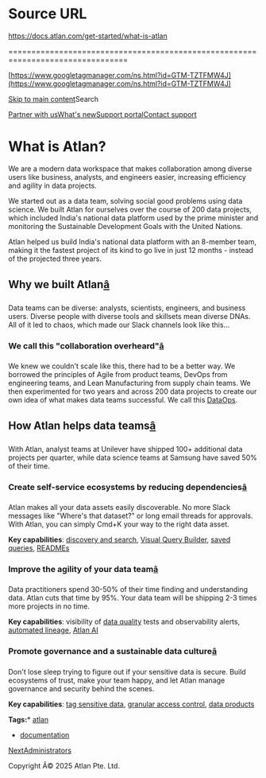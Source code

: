 # Source URL
https://docs.atlan.com/get-started/what-is-atlan

================================================================================

<!--
canonical: https://docs.atlan.com/get-started/what-is-atlan
link-alternate: https://docs.atlan.com/get-started/what-is-atlan
meta-description: Learn about what is atlan?.
meta-docsearch:docusaurus_tag: docs-default-current
meta-docsearch:language: en
meta-docsearch:version: current
meta-docusaurus_locale: en
meta-docusaurus_tag: docs-default-current
meta-docusaurus_version: current
meta-generator: Docusaurus v3.8.1
meta-og-description: Learn about what is atlan?.
meta-og-locale: en
meta-og-title: What is Atlan? | Atlan Documentation
meta-og-url: https://docs.atlan.com/get-started/what-is-atlan
meta-twitter:card: summary_large_image
meta-viewport: width=device-width,initial-scale=1
title: What is Atlan? | Atlan Documentation
-->

[https://www.googletagmanager.com/ns.html?id=GTM-TZTFMW4J](https://www.googletagmanager.com/ns.html?id=GTM-TZTFMW4J)

[Skip to main content](#__docusaurus_skipToContent_fallback)Search

[Partner with us](https://docs.google.com/forms/d/e/1FAIpQLScuAIhCm2GS7YFstrOjawbP8J7PUmOynQo7wI2yGCcCyEcVSw/viewform)[What's new](https://shipped.atlan.com/)[Support portal](https://atlan.zendesk.com/auth/v2/login/signin?return_to=https%3A%2F%2Fatlan.zendesk.com%2Fhc%2Fen-us&theme=hc&locale=en-us&brand_id=1900000425113&auth_origin=1900000425113%2Cfalse%2Ctrue)[Contact support](/support/submit-request)

What is Atlan?
==============

We are a modern data workspace that makes collaboration among diverse users like business, analysts, and engineers easier, increasing efficiency and agility in data projects.

We started out as a data team, solving social good problems using data science. We built Atlan for ourselves over the course of 200 data projects, which included India's national data platform used by the prime minister and monitoring the Sustainable Development Goals with the United Nations.

Atlan helped us build India's national data platform with an 8\-member team, making it the fastest project of its kind to go live in just 12 months \- instead of the projected three years.

Why we built Atlan[â](#why-we-built-atlan "Direct link to Why we built Atlan")
--------------------------------------------------------------------------------

Data teams can be diverse: analysts, scientists, engineers, and business users. Diverse people with diverse tools and skillsets mean diverse DNAs. All of it led to chaos, which made our Slack channels look like this...

### We call this "collaboration overheard"[â](#we-call-this-collaboration-overheard "Direct link to We call this \"collaboration overheard\"")

We knew we couldn't scale like this, there had to be a better way. We borrowed the principles of Agile from product teams, DevOps from engineering teams, and Lean Manufacturing from supply chain teams. We then experimented for two years and across 200 data projects to create our own idea of what makes data teams successful. We call this [DataOps](/get-started/references/the-dataops-culture-code).

How Atlan helps data teams[â](#how-atlan-helps-data-teams "Direct link to How Atlan helps data teams")
--------------------------------------------------------------------------------------------------------

With Atlan, analyst teams at Unilever have shipped 100\+ additional data projects per quarter, while data science teams at Samsung have saved 50% of their time.

### Create self\-service ecosystems by reducing dependencies[â](#create-self-service-ecosystems-by-reducing-dependencies "Direct link to Create self-service ecosystems by reducing dependencies")

Atlan makes all your data assets easily discoverable. No more Slack messages like "Where's that dataset?" or long email threads for approvals. With Atlan, you can simply Cmd\+K your way to the right data asset.

**Key capabilities**: [discovery and search](/product/capabilities/discovery/how-tos/search-and-discover-assets), [Visual Query Builder](/product/capabilities/insights/how-tos/query-data#use-the-visual-query-builder), [saved queries](/product/capabilities/insights/how-tos/save-and-share-queries), [READMEs](/product/integrations)

### Improve the agility of your data team[â](#improve-the-agility-of-your-data-team "Direct link to Improve the agility of your data team")

Data practitioners spend 30\-50% of their time finding and understanding data. Atlan cuts that time by 95%. Your data team will be shipping 2\-3 times more projects in no time.

**Key capabilities**: visibility of [data quality](/apps/connectors/observability/monte-carlo/how-tos/set-up-monte-carlo) tests and observability alerts, [automated lineage](/product/capabilities/lineage/concepts/what-is-lineage), [Atlan AI](/product/capabilities/atlan-ai/concepts/what-is-atlan-ai)

### Promote governance and a sustainable data culture[â](#promote-governance-and-a-sustainable-data-culture "Direct link to Promote governance and a sustainable data culture")

Don't lose sleep trying to figure out if your sensitive data is secure. Build ecosystems of trust, make your team happy, and let Atlan manage governance and security behind the scenes.

**Key capabilities**: [tag sensitive data](/product/capabilities/governance/tags/how-tos/attach-a-tag), [granular access control](/product/capabilities/governance/custom-metadata/how-tos/control-access-metadata-data), [data products](/product/capabilities/data-products/concepts/what-are-data-products)

**Tags:*** [atlan](/tags/atlan)
* [documentation](/tags/documentation)

[NextAdministrators](/get-started/how-tos/quick-start-for-admins)

Copyright Â© 2025 Atlan Pte. Ltd.

